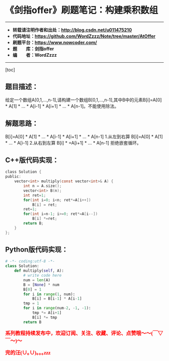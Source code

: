 # 《剑指offer》刷题笔记：构建乘积数组

----------

- **转载请注明作者和出处：http://blog.csdn.net/u011475210**
- **代码地址：https://github.com/WordZzzz/Note/tree/master/AtOffer**
- **刷题平台：https://www.nowcoder.com/**
- **题&emsp;&emsp;库：剑指offer**
- **编&emsp;&emsp;者：WordZzzz**

----------

[toc]

## 题目描述：
给定一个数组A[0,1,...,n-1],请构建一个数组B[0,1,...,n-1],其中B中的元素B[i]=A[0] * A[1] * ... * A[i-1] * A[i+1] * ... * A[n-1]。不能使用除法。

## 解题思路：
B[i]=A[0] * A[1] * ... * A[i-1] * A[i+1] * ... * A[n-1]
1.从左到右算 B[i]=A[0] * A[1] * ... * A[i-1]
2.从右到左算 B[i] * =A[i+1] * ... * A[n-1]
拒绝嵌套循环。


## C++版代码实现：

```c
class Solution {
public:
    vector<int> multiply(const vector<int>& A) {
        int n = A.size();
    	vector<int> B(n);
        int ret=1;
        for(int i=0; i<n; ret*=A[i++])
            B[i] = ret;
        ret=1;
        for(int i=n-1; i>=0; ret*=A[i--])
            B[i] *=ret;
        return B;
    }
};
```

## Python版代码实现：

```python
# -*- coding:utf-8 -*-
class Solution:
    def multiply(self, A):
        # write code here
        num = len(A)
        B = [None] * num
        B[0] = 1
        for i in range(1, num):
            B[i] = B[i-1] * A[i-1]
        tmp = 1
        for i in range(num-2, -1, -1):
            tmp *= A[i+1]   
            B[i] *= tmp
        return B
```

**<font color="red" size=3 face="仿宋">系列教程持续发布中，欢迎订阅、关注、收藏、评论、点赞哦～～(￣▽￣～)～</font>**

**<font color="red" size=3 face="仿宋">完的汪(∪｡∪)｡｡｡zzz</font>**